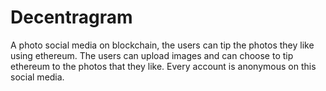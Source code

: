 # Decentragram

A photo social media on blockchain, the users can tip the photos they like using ethereum. The users can upload images and can choose to tip ethereum to the photos that they like. Every account is anonymous on this social media.
